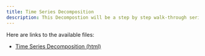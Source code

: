 ```yaml
---
title: Time Series Decomposition
description: This Decompostion will be a step by step walk-through series.
---
```

Here are links to the available files:

- [Time Series Decomposition (html)](TimeSeriesDecomposition.html)
